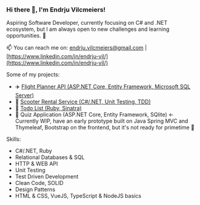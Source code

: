 ### Hi there 👋, I'm Endrju Vilcmeiers! 

Aspiring Software Developer, currently focusing on C# and .NET ecosystem,
but I am always open to new challenges and learning opportunities. 🚀

📫 You can reach me on: [endrju.vilcmeiers@gmail.com](mailto:endrju.vilcmeiers@gmail.com) | [https://www.linkedin.com/in/endrju-vil/](https://www.linkedin.com/in/endrju-vil/)

Some of my projects:
- ✈️ [Flight Planner API (ASP.NET Core, Entity Framework, Microsoft SQL Server)](https://github.com/endrjuki/FlightPlanner/)
- 🛴 [Scooter Rental Service (C#/.NET, Unit Testing, TDD)](https://github.com/endrjuki/ScooterRental)
- 💎 [Todo List (Ruby, Sinatra)](https://github.com/endrjuki/todo_list)
- 🚧 Quiz Application (ASP.NET Core, Entity Framework, SQlite) <- Currently WIP, have an early prototype built on Java Spring MVC and Thymeleaf, Bootstrap on the frontend, but it's not ready for primetime 🙈

Skills:
- C#/.NET, Ruby
- Relational Databases & SQL
- HTTP & WEB API
- Unit Testing
- Test Driven Development
- Clean Code, SOLID
- Design Patterns
- HTML & CSS, VueJS, TypeScript & NodeJS basics

<!--
**endrjuki/endrjuki** is a ✨ _special_ ✨ repository because its `README.md` (this file) appears on your GitHub profile.

Here are some ideas to get you started:

- 🔭 I’m currently working on ...
- 🌱 I’m currently learning ...
- 👯 I’m looking to collaborate on ...
- 🤔 I’m looking for help with ...
- 💬 Ask me about ...
- 📫 How to reach me: ...
- 😄 Pronouns: ...
- ⚡ Fun fact: ...
-->
